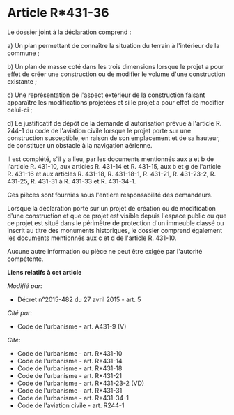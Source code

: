 # Article R*431-36

Le dossier joint à la déclaration comprend : 

a) Un plan permettant de connaître la situation du terrain à l'intérieur de la commune ; 

b) Un plan de masse coté dans les trois dimensions lorsque le projet a pour effet de créer une construction ou de modifier le
volume d'une construction existante ; 

c) Une représentation de l'aspect extérieur de la construction faisant apparaître les modifications projetées et si le projet
a pour effet de modifier celui-ci ; 

d) Le justificatif de dépôt de la demande d'autorisation prévue à l'article R. 244-1 du code de l'aviation civile lorsque le
projet porte sur une construction susceptible, en raison de son emplacement et de sa hauteur, de constituer un obstacle à la
navigation aérienne. 

Il est complété, s'il y a lieu, par les documents mentionnés aux a et b de l'article R. 431-10, aux articles R. 431-14 et R.
431-15, aux b et g de l'article R. 431-16 et aux articles R. 431-18, R. 431-18-1, R. 431-21, R. 431-23-2, R. 431-25, R.
431-31 à R. 431-33 et R. 431-34-1. 

Ces pièces sont fournies sous l'entière responsabilité des demandeurs. 

Lorsque la déclaration porte sur un projet de création ou de modification d'une construction et que ce projet est visible
depuis l'espace public ou que ce projet est situé dans le périmètre de protection d'un immeuble classé ou inscrit au titre
des monuments historiques, le dossier comprend également les documents mentionnés aux c et d de l'article R. 431-10. 

Aucune autre information ou pièce ne peut être exigée par l'autorité compétente.

**Liens relatifs à cet article**

_Modifié par_:

  - Décret n°2015-482 du 27 avril 2015 - art. 5

_Cité par_:

  - Code de l'urbanisme - art. A431-9 (V)

_Cite_:

  - Code de l'urbanisme - art. R*431-10
  - Code de l'urbanisme - art. R*431-14
  - Code de l'urbanisme - art. R*431-18
  - Code de l'urbanisme - art. R*431-21
  - Code de l'urbanisme - art. R*431-23-2 (VD)
  - Code de l'urbanisme - art. R*431-31
  - Code de l'urbanisme - art. R*431-34-1
  - Code de l'aviation civile - art. R244-1
